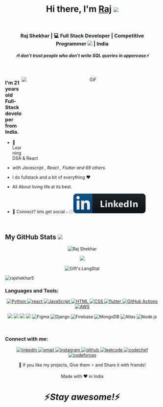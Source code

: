 <div align="center">
   <h1>Hi there, I'm <a href="">Raj</a> <img src="https://media.giphy.com/media/hvRJCLFzcasrR4ia7z/giphy.gif" width="25px"> </h1>
</div>
<br />

<div align="center">
  <h3> Raj Shekhar | 💻 Full Stack Developer | Competitive Programmer <img src="https://media.giphy.com/media/WUlplcMpOCEmTGBtBW/giphy.gif" width="30"> | India </h3>
</div>

<p align="center">
   
 </p>
 
 <h5 align="center">
   <i>⚡️I don’t trust people who don’t write SQL queries in uppercase⚡️</i>
  </h5> 
 
<br />

<p align="center">
   <img align="right" height="240px" width="450px" alt="GIF" src="https://standuply.com/blog/wp-content/uploads/2019/04/1.gif"/>

  <h3> I'm 21 years old Full-Stack developer from India.</h3>
</p>

 - 🥀 Learning DSA & React
 
 - <i>with Javascript , React , Flutter and 69 others.</i>
   
 <!--- 🔭 SpaceX FanBoi, die for space😼

 - 🛸 Into High Energy Physics and Astrophysics, i love shooting stars too.-->
 
 - I do fullstack and a bit of everything :heart:
 
 - All About living life at its best.
 
 - 💬 Connect? lets get social 👉🏼[<img src="https://raw.githubusercontent.com/8bithemant/8bithemant/master/svg/social/linkedin.svg" >](https://www.linkedin.com/in/raj-shekhar-4a9214227/)
<br />

 
<!--  -->
##  My GitHub Stats <img src = "https://i.pinimg.com/originals/65/c4/f4/65c4f452571be1261e9c623f7da488ac.gif" width = 35px> 

<p align="center" >
<p align="center"> <img src="https://github-readme-stats.vercel.app/api?username=rajshekhar5&show_icons=true&theme=gotham" alt="Raj Shekhar" /></p>
<p align="center"> <img src="https://github-readme-stats.vercel.app/api/top-langs/?username=rajshekhar5&layout=compact&theme=gotham&hide_border=true"/></p>
<p align="center"> <img src="https://github-readme-streak-stats.herokuapp.com/?user=rajshekhar5&theme=gotham&" alt="Gift's LangStat" /></p>
<p align="left"> <img src="https://komarev.com/ghpvc/?username=rajshekhar5&label=Profile%20views&color=0e75b6&style=flat" alt="rajshekhar5" /> </p>

<h3 align="left">Languages and Tools:</h3>

  <p align="center">
  <a href="https://www.python.org/" target="_blank">
    <img src="https://img.shields.io/badge/Python-%2314354C.svg?style=flat-square&logo=python&logoColor=white" alt="Python">
  </a>
  <a href="https://www.react.org/" target="_blank">
    <img src="https://img.shields.io/badge/react-%23276DC3.svg?style=flat-square&logo=react&logoColor=white" alt="react">
  </a>
  <a href="https://www.javascript.com/" target="_blank">
    <img src="https://img.shields.io/badge/JavaScript-%23F7DF1E.svg?style=flat-square&logo=javascript&logoColor=black" alt="JavaScript">
  </a>
  <a href="https://html.com/" target="_blank">
    <img src="https://img.shields.io/badge/HTML-%23E34F26.svg?style=flat-square&logo=html5&logoColor=white" alt="HTML">
  </a>
  <a href="https://www.w3.org/Style/CSS/Overview.en.html" target="_blank">
    <img src="https://img.shields.io/badge/CSS-%231572B6.svg?style=flat-square&logo=css3&logoColor=white" alt="CSS">
  </a>
  <a href="https://www.flutter.com/" target="_blank">
    <img src="https://img.shields.io/badge/flutter-%232496ED.svg?style=flat-square&logo=flutter&logoColor=white" alt="flutter">
  </a>
  <a href="https://github.com/features/actions" target="_blank">
    <img src="https://img.shields.io/badge/GitHub%20Actions-%232671E5.svg?style=flat-square&logo=github-actions&logoColor=white" alt="GitHub Actions">
  </a>
  <a href="https://aws.amazon.com/" target="_blank">
    <img src="https://img.shields.io/badge/AWS-%23FF9900.svg?style=flat-square&logo=amazon-aws&logoColor=white" alt="AWS">
  </a>
    
</p>
<p align="center">
    <img src="https://img.shields.io/badge/-Visual%20Studio%20Code-23A9F2?style=flat-square&logo=Visual%20Studio%20Code&logoColor=white"/>
    <img src="https://img.shields.io/badge/-Github-181717?style=flat-square&logo=GitHub&logoColor=white"/>
    <img src="https://img.shields.io/badge/-Git-F44D27?style=flat-square&logo=Git&logoColor=white"/>
    <img src="https://img.shields.io/badge/-Notion-000000?style=flat-square&logo=Notion&logoColor=white"/>
    <img src="https://img.shields.io/badge/-Figma-F24E1E?style=flat-square&logo=Figma&logoColor=white" alt="Figma">
    <img src="https://img.shields.io/badge/-Django-092E20?style=flat-square&logo=Django&logoColor=white" alt="Django">
    <img src="https://img.shields.io/badge/-Firebase-FFCA28?style=flat-square&logo=Firebase&logoColor=black" alt="Firebase">
    <img src="https://img.shields.io/badge/-MongoDB-47A248?style=flat-square&logo=MongoDB&logoColor=white" alt="MongoDB">
    <img src="https://img.shields.io/badge/-Atlas-47A248?style=flat-square&logo=MongoDB&logoColor=white" alt="Atlas">
    <img src="https://img.shields.io/badge/-Node.js-339933?style=flat-square&logo=Node.js&logoColor=white" alt="Node.js">
</p>
<br />
<h3 align="left">Connect with me:</h3>

  <p align="center">
  <a href="https://linkedin.com/in/raj-shekhar-4a9214227" target="_blank">
    <img src="https://img.shields.io/badge/linkedin-%2314354C.svg?style=flat-square&logo=linkedin&logoColor=white" alt="linkedin">
    
  <a href="https://mail.google.com/rajshekhar2may2002@gmail.com" target="_blank">
    <img src="https://img.shields.io/badge/gmail-%23D14836.svg?style=flat-square&logo=gmail&logoColor=white" alt="gmail">
  </a>

  </a>
  <a href="https://www.instagram.com/raj_shekhar_" target="_blank">
    <img src="https://img.shields.io/badge/instagram-%23E4405F.svg?style=flat-square&logo=instagram&logoColor=white" alt="instagram">
  </a>

  <a href="https://github.com/rajshekhar5" target="_blank">
    <img src="https://img.shields.io/badge/github-%23121011.svg?style=flat-square&logo=github&logoColor=white" alt="github">
  </a>

  <a href="https://www.leetcode.com/raj_shekhar_" target="_blank">
    <img src="https://img.shields.io/badge/leetcode-%23276DC3.svg?style=flat-square&logo=leetcode&logoColor=white" alt="leetcode">
  </a>
  
  <a href="https://www.codechef.com/users/rajshekhar5" target="_blank">
    <img src="https://img.shields.io/badge/codechef-%23F7DF1E.svg?style=flat-square&logo=codechef&logoColor=black" alt="codechef">
  </a>
  
  <a href="https://codeforces.com/profile/raj_shekhar_" target="_blank">
    <img src="https://img.shields.io/badge/codeforces-%231F8ACB.svg?style=flat-square&logo=codeforces&logoColor=white" alt="codeforces">
  </a>

    
<br />
<p align="center">💙 If you like my projects, Give them ⭐ and Share it with friends!</p>

<p align="center">Made with ❤️ in India</p>

<h1 align='center'>⚡️<i>Stay awesome!</i>⚡️</h1>
